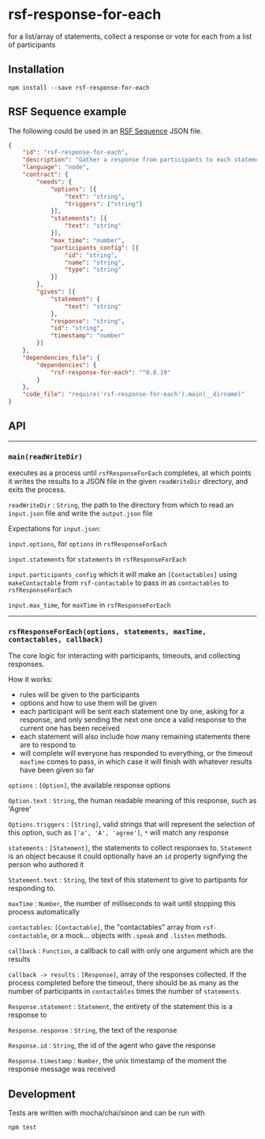 # rsf-response-for-each

for a list/array of statements, collect a response or vote for each from a list of participants

## Installation
```
npm install --save rsf-response-for-each
```

## RSF Sequence example

The following could be used in an [RSF Sequence](https://github.com/rapid-sensemaking-framework/rsf-runner#rsf-sequences) JSON file.

```json
{
    "id": "rsf-response-for-each",
    "description": "Gather a response from participants to each statement in a list",
    "language": "node",
    "contract": {
        "needs": {
            "options": [{
                "text": "string",
                "triggers": ["string"]
            }],
            "statements": [{
                "text": "string"
            }],
            "max_time": "number",
            "participants_config": [{
                "id": "string",
                "name": "string",
                "type": "string"
            }]
        },
        "gives": [{
            "statement": {
                "text": "string"
            },
            "response": "string",
            "id": "string",
            "timestamp": "number"
        }]
    },
    "dependencies_file": {
        "dependencies": {
            "rsf-response-for-each": "^0.0.19"
        }
    },
    "code_file": "require('rsf-response-for-each').main(__dirname)"
}
```

## API

___

### `main(readWriteDir)`

executes as a process until `rsfResponseForEach` completes, at which points it writes the results to a JSON file in the given `readWriteDir` directory, and exits the process.

`readWriteDir` : `String`, the path to the directory from which to read an `input.json` file and write the `output.json` file

Expectations for `input.json`:

`input.options`, for `options` in `rsfResponseForEach`

`input.statements` for `statements` in `rsfResponseForEach`

`input.participants_config` which it will make an `[Contactables]` using `makeContactable` from `rsf-contactable`  to pass in as `contactables` to `rsfResponseForEach`

`input.max_time`, for `maxTime` in `rsfResponseForEach`

___

### `rsfResponseForEach(options, statements, maxTime, contactables, callback)`

The core logic for interacting with participants, timeouts, and collecting responses.

How it works:
- rules will be given to the participants
- options and how to use them will be given
- each participant will be sent each statement one by one, asking for a response, and only sending the next one once a valid response to the current one has been received
- each statement will also include how many remaining statements there are to respond to
- will complete will everyone has responded to everything, or the timeout `maxTime` comes to pass, in which case it will finish with whatever results have been given so far

`options` : `[Option]`, the available response options

`Option.text` : `String`, the human readable meaning of this response, such as 'Agree'

`Options.triggers` : `[String]`, valid strings that will represent the selection of this option, such as `['a', 'A', 'agree']`, `*` will match any response

`statements` : `[Statement]`, the statements to collect responses to. `Statement` is an object because it could optionally have an `id` property signifying the person who authored it

`Statement.text` : `String`, the text of this statement to give to partipants for responding to.

`maxTime` : `Number`, the number of milliseconds to wait until stopping this process automatically

`contactables`: `[Contactable]`, the "contactables" array from `rsf-contactable`, or a mock... objects with `.speak` and `.listen` methods.

`callback` : `Function`, a callback to call with only one argument which are the results

`callback -> results` : `[Response]`, array of the responses collected. If the process completed before the timeout, there should be as many as the number of participants in `contactables` times the number of `statements`.

`Response.statement` : `Statement`, the entirety of the statement this is a response to

`Response.response` : `String`, the text of the response

`Response.id` : `String`, the id of the agent who gave the response

`Response.timestamp` : `Number`, the unix timestamp of the moment the response message was received


## Development

Tests are written with mocha/chai/sinon and can be run with
```
npm test
```
